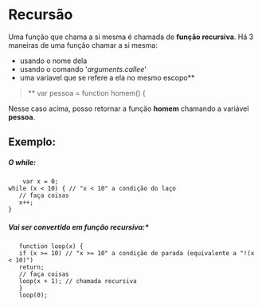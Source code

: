 # Recursão




Uma função que chama a si mesma é chamada de **função recursiva**. Há 3 maneiras de uma função chamar a si mesma:

- usando o nome dela
- usando o comando  '*arguments.callee*'
- uma variavel que se refere a ela no mesmo escopo**

> ** var pessoa = function homem() {
 
Nesse caso acima, posso retornar a  função **homem** chamando a variável **pessoa**.



  

## Exemplo:
##### O *while:*

        var x = 0;
    while (x < 10) { // "x < 10" a condição do laço
       // faça coisas
       x++;
    }


##### Vai ser convertido em função recursiva:*

       function loop(x) {
       if (x >= 10) // "x >= 10" a condição de parada (equivalente a "!(x < 10)")
       return;
       // faça coisas
       loop(x + 1); // chamada recursiva
       }
       loop(0);